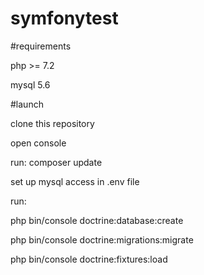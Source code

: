 # symfonytest

#requirements

php >= 7.2

mysql 5.6

#launch

clone this repository

open console 

run: composer update

set up mysql access in .env file

run:

php bin/console doctrine:database:create

php bin/console doctrine:migrations:migrate

php bin/console doctrine:fixtures:load
